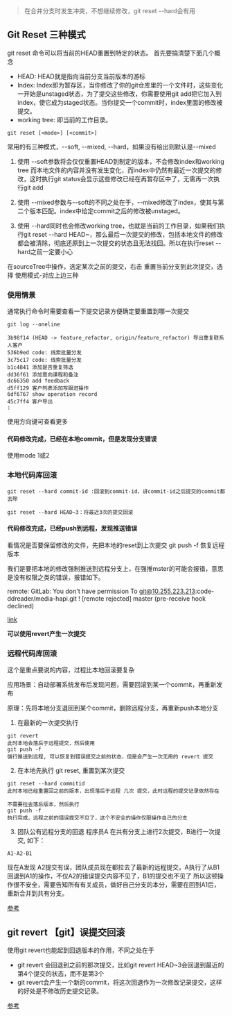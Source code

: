 > 在合并分支时发生冲突，不想继续修改，git reset --hard会有用

## Git Reset 三种模式
git reset 命令可以将当前的HEAD重置到特定的状态。
首先要搞清楚下面几个概念

- HEAD: HEAD就是指向当前分支当前版本的游标
- Index: Index即为暂存区，当你修改了你的git仓库里的一个文件时，这些变化一开始是unstaged状态，为了提交这些修改，你需要使用git add把它加入到index，使它成为staged状态。当你提交一个commit时，index里面的修改被提交。
- working tree: 即当前的工作目录。

```
git reset [<mode>] [<commit>]
```
  
常用的有三种模式，--soft, --mixed, --hard，如果没有给出<mode>则默认是--mixed
  
1. 使用 --soft参数将会仅仅重置HEAD到制定的版本，不会修改index和working tree
而本地文件的内容并没有发生变化，而index中仍然有最近一次提交的修改，这时执行git status会显示这些修改已经在再暂存区中了，无需再一次执行git add

2. 使用 --mixed参数与--soft的不同之处在于，--mixed修改了index，使其与第二个版本匹配。index中给定commit之后的修改被unstaged。

3. 使用 --hard同时也会修改working tree，也就是当前的工作目录，如果我们执行git reset --hard HEAD~，那么最后一次提交的修改，包括本地文件的修改都会被清除，彻底还原到上一次提交的状态且无法找回。所以在执行reset --hard之前一定要小心

在sourceTree中操作，选定某次之前的提交，右击 重置当前分支到此次提交，选择 使用模式-对应上边三种

### 使用情景
通常执行命令时需要查看一下提交记录方便确定要重置到哪一次提交
```
git log --oneline

3b98f14 (HEAD -> feature_refactor, origin/feature_refactor) 导出重复联系人客户
536b9ed code: 线索批量分发
3c75c17 code: 线索批量分发
b1c4841 添加是否重复筛选
dd36f61 添加意向课程和备注
dc66350 add feedback
d5ff129 客户列表添加写跟进操作
6df6767 show operation record
45c7ff4 客户导出
:
```
使用方向键可查看更多

#### 代码修改完成，已经在本地commit，但是发现分支错误
使用mode 1或2


### 本地代码库回滚
```
git reset --hard commit-id :回滚到commit-id，讲commit-id之后提交的commit都去除

git reset --hard HEAD~3：将最近3次的提交回滚
```

#### 代码修改完成，已经push到远程，发现推送错误
看情况是否要保留修改的文件，先把本地的reset到上次提交 git push -f 恢复远程版本

我们是要把本地的修改强制推送到远程分支上，在强推mster的可能会报错，意思是没有权限之类的错误，报错如下。

remote: GitLab: You don't have permission
To git@10.255.223.213:code-ddreader/media-hapi.git
! [remote rejected] master (pre-receive hook declined)

[link](https://blog.csdn.net/lovesummerforever/article/details/71526900?utm_medium=distribute.pc_aggpage_search_result.none-task-blog-2~aggregatepage~first_rank_ecpm_v1~rank_v31_ecpm-2-71526900.pc_agg_new_rank&utm_term=git+revert+%E8%BF%9C%E7%A8%8B%E5%9B%9E%E6%BB%9A&spm=1000.2123.3001.4430)

**可以使用revert产生一次提交**

### 远程代码库回滚

这个是重点要说的内容，过程比本地回滚要复杂

应用场景：自动部署系统发布后发现问题，需要回滚到某一个commit，再重新发布

原理：先将本地分支退回到某个commit，删除远程分支，再重新push本地分支

1. 在最新的一次提交执行
```
git revert
此时本地会落后于远程提交，然后使用
git push -f
强行推送到远程, 可以恢复到错误提交之前的状态，但是会产生一次无用的 revert 提交
```
2. 在本地先执行 git reset, 重置到某次提交
```
git reset --hard commitid
此时本地已经重置回之前的版本，出现落后于远程 几次 提交，此时远程的提交记录依然存在

不需要拉去落后版本，然后执行
git push -f
执行完成，远程之前的错误提交不见了，这个不安全的操作仅限操作自己的分支
```
3. 团队公有远程分支的回退
程序员A 在共有分支上进行2次提交，B进行一次提交, 如下：
```
A1-A2-B1
```
现在A发现 A2提交有误，团队成员现在都拉去了最新的远程提交，A执行了从B1回退到A1的操作，不仅A2的错误提交内容不见了，B1的提交也不见了
所以这顿操作很不安全，需要告知所有有关成员，做好自己分支的本分，需要在回到A1后，重新合并到共有分支。

[参考](https://www.cnblogs.com/Super-scarlett/p/8183348.html)


## git revert 【git】误提交回滚
使用git revert也能起到回退版本的作用，不同之处在于
- git revert <commit>会回退到<commit>之前的那次提交，比如git revert HEAD~3会回退到最近的第4个提交的状态，而不是第3个
- git revert会产生一个新的commit，将这次回退作为一次修改记录提交，这样的好处是不修改历史提交记录。

[参考](https://blog.csdn.net/bingleihenshang/article/details/80619004)

